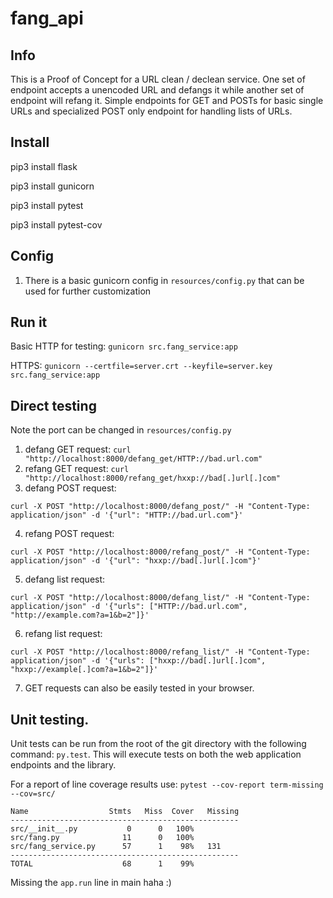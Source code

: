 # fang_api

## Info
This is a Proof of Concept for a URL clean / declean service. One set of endpoint accepts a unencoded URL and defangs it while another set of endpoint will refang it. Simple endpoints for GET and POSTs for basic single URLs and specialized POST only endpoint for handling lists of URLs.

## Install
pip3 install flask

pip3 install gunicorn

pip3 install pytest

pip3 install pytest-cov


## Config
1. There is a basic gunicorn config in `resources/config.py` that can be used for further customization

## Run it
Basic HTTP for testing: `gunicorn src.fang_service:app`

HTTPS: `gunicorn --certfile=server.crt --keyfile=server.key src.fang_service:app`

## Direct testing
Note the port can be changed in `resources/config.py`
1. defang GET request: `curl "http://localhost:8000/defang_get/HTTP://bad.url.com"`
2. refang GET request: `curl "http://localhost:8000/refang_get/hxxp://bad[.]url[.]com"`
3. defang POST request:
```
curl -X POST "http://localhost:8000/defang_post/" -H "Content-Type: application/json" -d '{"url": "HTTP://bad.url.com"}'
```
4. refang POST request:
```
curl -X POST "http://localhost:8000/refang_post/" -H "Content-Type: application/json" -d '{"url": "hxxp://bad[.]url[.]com"}'
```
5. defang list request:
```
curl -X POST "http://localhost:8000/defang_list/" -H "Content-Type: application/json" -d '{"urls": ["HTTP://bad.url.com", "http://example.com?a=1&b=2"]}'
```
6. refang list request:
```
curl -X POST "http://localhost:8000/refang_list/" -H "Content-Type: application/json" -d '{"urls": ["hxxp://bad[.]url[.]com", "hxxp://example[.]com?a=1&b=2"]}'
```
7. GET requests can also be easily tested in your browser.

## Unit testing.
Unit tests can be run from the root of the git directory with the following command: `py.test`. This will execute tests on both the web application endpoints and the library.

For a report of line coverage results use: `pytest --cov-report term-missing --cov=src/`
```
Name                  Stmts   Miss  Cover   Missing
---------------------------------------------------
src/__init__.py           0      0   100%
src/fang.py              11      0   100%
src/fang_service.py      57      1    98%   131
---------------------------------------------------
TOTAL                    68      1    99%
```
Missing the `app.run` line in main haha :)
